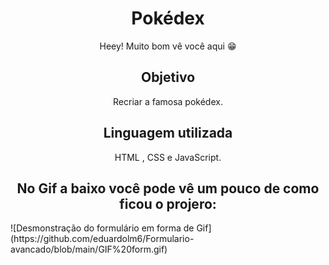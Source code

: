<div align="center">
<h1 align="center">Pokédex</h1>
</div>

<p align="center">
  Heey! Muito bom vê você aqui 😁
</p>

<h2 align="center"> Objetivo </h2>
<p align="center">
Recriar a famosa pokédex. 
</p>
<h2 align="center"> Linguagem utilizada </h2>
<p align="center">
HTML , CSS e JavaScript. 
</p>

<h2 align="center"> No Gif a baixo você pode vê um pouco de como ficou o projero: <br /></h2>
![Desmonstração do formulário em forma de Gif](https://github.com/eduardolm6/Formulario-avancado/blob/main/GIF%20form.gif)
